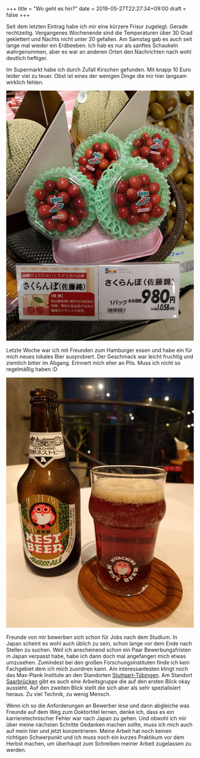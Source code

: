 +++
title = "Wo geht es hin?"
date = 2019-05-27T22:27:34+09:00
draft = false
+++

Seit dem letzten Eintrag habe ich mir eine kürzere Frisur zugelegt. Gerade
rechtzeitig. Vergangenes Wochenende sind die Temperaturen über 30 Grad
geklettert und Nachts nicht unter 20 gefallen. Am Samstag gab es auch seit lange
mal wieder ein Erdbeeben. Ich hab es nur als sanftes Schaukeln wahrgenommen,
aber es war an anderen Orten den Nachrichten nach wohl deutlich heftiger.

Im Supermarkt habe ich durch Zufall Kirschen gefunden. Mit knapp 10 Euro leider
viel zu teuer. Obst ist eines der wenigen Dinge die mir hier langsam wirklich
fehlen.

![Kirschen](/img/2019_05_27/cherries.jpeg)

Letzte Woche war ich mit Freunden zum Hamburger essen und habe ein für mich
neues lokales Bier ausprobiert. Der Geschmack war leicht fruchtig und ziemlich
bitter im Abgang. Erinnert mich eher an Pils. Muss ich nicht so regelmäßig haben :D

![Bier](/img/2019_05_27/amberale.jpeg)

Freunde von mir bewerben sich schon für Jobs nach dem Studium. In Japan scheint
es wohl auch üblich zu sein, schon lange vor dem Ende nach Stellen zu suchen.
Weil ich anscheinend schon ein Paar Bewerbungsfristen in Japan verpasst habe,
habe ich dann doch mal angefangen mich etwas umzusehen. Zumindest bei den großen
Forschungsinstituten finde ich kein Fachgebiet dem ich mich zuordnen kann.
Am interessantesten klingt noch das Max-Plank Institute an den Standorten
[Stuttgart-Tübingen](https://is.mpg.de/de). Am Standort
[Saarbrücken](https://www.mpi-inf.mpg.de/departments/computer-vision-and-multimodal-computing/)
gibt es auch eine Arbeitsgruppe die auf den ersten Blick okay aussieht. Auf den
zweiten Blick stellt die sich aber als sehr spezialisiert heraus. Zu viel Technik,
zu wenig Mensch.

Wenn ich so die Anforderungen an Bewerber lese und dann abgleiche was Freunde auf
dem Weg zum Doktortitel lernen, denke ich, dass es ein karrieretechnischer Fehler
war nach Japan zu gehen. Und obwohl ich mir über meine nächsten Schritte Gedanken
machen sollte, muss ich mich auch auf mein hier und jetzt konzentrieren. Meine
Arbeit hat noch keinen richtigen Schwerpunkt und ich muss noch ein kurzes Praktikum
vor dem Herbst machen, um überhaupt zum Schreiben meiner Arbeit zugelassen zu werden.
